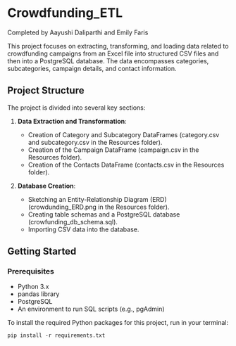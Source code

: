 # Crowdfunding_ETL

Completed by Aayushi Daliparthi and Emily Faris

This project focuses on extracting, transforming, and loading data related to crowdfunding campaigns from an Excel file into structured CSV files and then into a PostgreSQL database. The data encompasses categories, subcategories, campaign details, and contact information.

## Project Structure

The project is divided into several key sections:

1. **Data Extraction and Transformation**:
   - Creation of Category and Subcategory DataFrames (category.csv and subcategory.csv in the Resources folder).
   - Creation of the Campaign DataFrame (campaign.csv in the Resources folder).
   - Creation of the Contacts DataFrame (contacts.csv in the Resources folder).

2. **Database Creation**:
   - Sketching an Entity-Relationship Diagram (ERD) (crowdunding_ERD.png in the Resources folder).
   - Creating table schemas and a PostgreSQL database (crowfunding_db_schema.sql).
   - Importing CSV data into the database.

## Getting Started

### Prerequisites

- Python 3.x
- pandas library
- PostgreSQL
- An environment to run SQL scripts (e.g., pgAdmin)

To install the required Python packages for this project, run in your terminal:
```
pip install -r requirements.txt
```
